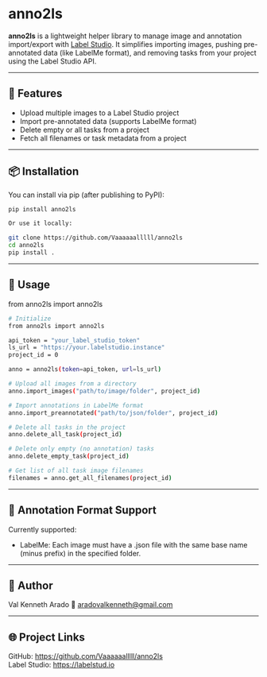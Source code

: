 # anno2ls

**anno2ls** is a lightweight helper library to manage image and annotation import/export with [Label Studio](https://labelstud.io/). It simplifies importing images, pushing pre-annotated data (like LabelMe format), and removing tasks from your project using the Label Studio API.

---

## 🔧 Features

- Upload multiple images to a Label Studio project
- Import pre-annotated data (supports LabelMe format)
- Delete empty or all tasks from a project
- Fetch all filenames or task metadata from a project

---

## 📦 Installation

You can install via pip (after publishing to PyPI):

```bash
pip install anno2ls

Or use it locally:

git clone https://github.com/Vaaaaaalllll/anno2ls
cd anno2ls
pip install .
```

---

## 🧠 Usage
from anno2ls import anno2ls

```bash
# Initialize
from anno2ls import anno2ls

api_token = "your_label_studio_token"
ls_url = "https://your.labelstudio.instance"
project_id = 0

anno = anno2ls(token=api_token, url=ls_url)

# Upload all images from a directory
anno.import_images("path/to/image/folder", project_id)

# Import annotations in LabelMe format
anno.import_preannotated("path/to/json/folder", project_id)

# Delete all tasks in the project
anno.delete_all_task(project_id)

# Delete only empty (no annotation) tasks
anno.delete_empty_task(project_id)

# Get list of all task image filenames
filenames = anno.get_all_filenames(project_id)
```

---

## 📝 Annotation Format Support
Currently supported:
* LabelMe: Each image must have a .json file with the same base name (minus prefix) in the specified folder.
  
---

## 👤 Author
Val Kenneth Arado
📧 aradovalkenneth@gmail.com

---

## 🌐 Project Links
GitHub: https://github.com/Vaaaaaalllll/anno2ls  
Label Studio: https://labelstud.io


